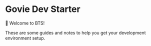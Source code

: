 # Govie Dev Starter

👋 Welcome to BTS!

These are some guides and notes to help you get your development environment setup.



